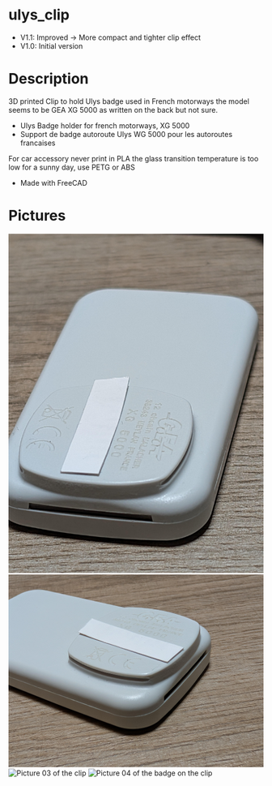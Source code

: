 # ulys_clip
- V1.1: Improved -> More compact and tighter clip effect
- V1.0: Initial version

# Description
3D printed Clip to hold Ulys badge used in French motorways
the model seems to be GEA XG 5000 as written on the back but not sure.

- Ulys Badge holder for french motorways, XG 5000
- Support de badge autoroute Ulys WG 5000 pour les autoroutes francaises

For car accessory never print in PLA the glass transition temperature is too low for a sunny day, use PETG or ABS

- Made with FreeCAD

# Pictures
![Picture 01 of the XG 5000 badge](Picture_01_Ulys_badge_XG_5000.jpg "Picture 01 of the XG 5000 badge")
![Picture 02 of the XG 5000 badge](Picture_02_Ulys_badge_XG_5000.jpg "Picture 02 of the XG 5000 badge")
![Picture 03 of the clip](PXL_20250302_213006051.MP.jpg "Picture 03 of the clip")
![Picture 04 of the badge on the clip](PXL_20250302_211759163.MP.jpg "Picture 04 of the badge on the clip")
